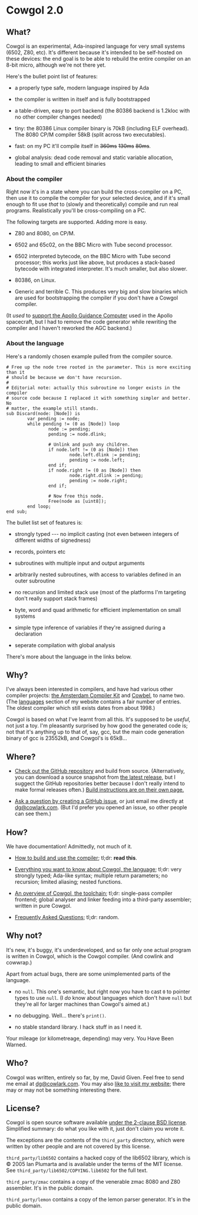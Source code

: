Cowgol 2.0
==========


What?
-----

Cowgol is an experimental, Ada-inspired language for very small systems
(6502, Z80, etc). It's different because it's intended to be self-hosted on
these devices: the end goal is to be able to rebuild the entire compiler on
an 8-bit micro, although we're not there yet.

Here's the bullet point list of features:

  - a properly type safe, modern language inspired by Ada

  - the compiler is written in itself and is fully bootstrapped

  - a table-driven, easy to port backend (the 80386 backend is 1.2kloc with
    no other compiler changes needed)

  - tiny: the 80386 Linux compiler binary is 70kB (including ELF overhead).
	The 8080 CP/M compiler 58kB (split across two executables).

  - fast: on my PC it'll compile itself in ~~360ms~~ ~~130ms~~ ~~80ms~~.

  - global analysis: dead code removal and static variable allocation,
    leading to small and efficient binaries

### About the compiler

Right now it's in a state where you can build the cross-compiler on a PC,
then use it to compile the compiler for your selected device, and if it's
small enough to fit use *that* to (slowly and theoretically) compile and
run real programs. Realistically you'll be cross-compiling on a PC.

The following targets are supported. Adding more is easy.

  - Z80 and 8080, on CP/M.

  - 6502 and 65c02, on the BBC Micro with Tube second processor.

  - 6502 interpreted bytecode, on the BBC Micro with Tube second processor;
	this works just like above, but produces a stack-based bytecode with
	integrated interpreter. It's much smaller, but also slower.

  - 80386, on Linux.

  - Generic and terrible C. This produces very big and slow binaries which
    are used for bootstrapping the compiler if you don't have a Cowgol
	compiler.

(It _used_ to [support the Apollo Guidance
Computer](http://cowlark.com/2019-07-20-cowgol-agc/index.html) used in the
Apollo spacecraft, but I had to remove the code generator while rewriting the
compiler and I haven't reworked the AGC backend.)

### About the language

Here's a randomly chosen example pulled from the compiler source.

```
# Free up the node tree rooted in the parameter. This is more exciting than it
# should be because we don't have recursion.
#
# Editorial note: actually this subroutine no longer exists in the compiler
# source code because I replaced it with something simpler and better. No
# matter, the example still stands.
sub Discard(node: [Node]) is
        var pending := node;
        while pending != (0 as [Node]) loop
                node := pending;
                pending := node.dlink;

                # Unlink and push any children.
                if node.left != (0 as [Node]) then
                        node.left.dlink := pending;
                        pending := node.left;
                end if;
                if node.right != (0 as [Node]) then
                        node.right.dlink := pending;
                        pending := node.right;
                end if;

                # Now free this node.
                Free(node as [uint8]);
        end loop;
end sub;
```

The bullet list set of features is:

  - strongly typed --- no implicit casting (not even between integers of
	different widths of signedness)

  - records, pointers etc

  - subroutines with multiple input and output arguments

  - arbitrarily nested subroutines, with access to variables defined in an
	outer subroutine

  - no recursion and limited stack use (most of the platforms I'm targeting
	don't really support stack frames)

  - byte, word and quad arithmetic for efficient implementation on small
	systems

  - simple type inference of variables if they're assigned during a declaration

  - seperate compilation with global analysis

There's more about the language in the links below.



Why?
----

I've always been interested in compilers, and have had various other
compiler projects: [the Amsterdam Compiler Kit](http://tack.sourceforge.net/)
and [Cowbel](http://cowlark.com/cowbel/), to name two. (The
[languages](http://cowlark.com/index/languages.html) section of my website
contains a fair number of entries. The oldest compiler which still exists
dates from about 1998.)

Cowgol is based on what I've learnt from all this. It's supposed to be
_useful_, not just a toy. I'm pleasantly surprised by how good the generated
code is; not that it's anything up to that of, say, gcc, but the main code
generation binary of gcc is 23552kB, and Cowgol's is 65kB...



Where?
------

- [Check out the GitHub repository](http://github.com/davidgiven/cowgol) and
  build from source. (Alternatively, you can download a source snapshot from
  [the latest release](https://github.com/davidgiven/cowgol/releases/latest),
  but I suggect the GitHub repositories better because I don't really intend to
  make formal releases often.) [Build instructions are on their own
  page.](doc/building.md)

- [Ask a question by creating a GitHub
  issue](https://github.com/davidgiven/cowgol/issues/new), or just email me
  directly at [dg@cowlark.com](mailto:dg@cowlark.com). (But I'd prefer you
  opened an issue, so other people can see them.)



How?
----

We have documentation! Admittedly, not much of it.

- [How to build and use the compiler](doc/building.md); tl;dr: **read this**.

- [Everything you want to know about Cowgol, the language](doc/language.md);
  tl;dr: very strongly typed; Ada-like syntax; multiple return parameters; no
  recursion; limited aliasing; nested functions.

- [An overview of Cowgol, the toolchain](doc/toolchain.md); tl;dr: single-pass
  compiler frontend; global analyser and linker feeding into a third-party
  assembler; written in pure Cowgol.

- [Frequently Asked Questions](doc/faq.md); tl;dr: random.



Why not?
--------

It's new, it's buggy, it's underdeveloped, and so far only one actual program
is written in Cowgol, which is the Cowgol compiler. (And cowlink and cowwrap.)

Apart from actual bugs, there are some unimplemented parts of the language.

  - no `null`. This one's semantic, but right now you have to cast `0` to
	pointer types to use `null`. (I _do_ know about languages which don't have
	`null` but they're all for larger machines than Cowgol's aimed at.)

  - no debugging. Well... there's `print()`.

  - no stable standard library. I hack stuff in as I need it.

Your mileage (or kilometreage, depending) may very. You Have Been Warned.



Who?
----

Cowgol was written, entirely so far, by me, David Given. Feel free to send me
email at [dg@cowlark.com](mailto:dg@cowlark.com). You may also [like to visit
my website](http://cowlark.com); there may or may not be something
interesting there.



License?
--------

Cowgol is open source software available [under the 2-clause BSD
license](https://github.com/davidgiven/cowgol/blob/master/COPYING).  Simplified
summary: do what you like with it, just don't claim you wrote it.

The exceptions are the contents of the `third_party` directory, which were
written by other people and are not covered by this license.

`third_party/lib6502` contains a hacked copy of the lib6502 library, which is ©
2005 Ian Plumarta and is available under the terms of the MIT license. See
`third_party/lib6502/COPYING.lib6502` for the full text.

`third_party/zmac` contains a copy of the venerable zmac 8080 and Z80
assembler. It's in the public domain.

`third_party/lemon` contains a copy of the lemon parser generator. It's in the
public domain.

